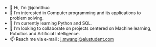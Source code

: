 - 👋 Hi, I’m @johnthuo
- 👀 I’m interested in Computer programming and its applications to problem solving.
- 🌱 I’m currently learning Python and SQL.
- 💞️ I’m looking to collaborate on projects centered on Machine learning, Robotics and Artificial Intelligence.
- 📫 Reach me via e-mail : j.mwangi@alustudent.com

<!---
johnthuo1/johnthuo1 is a ✨ special ✨ repository because its `README.md` (this file) appears on your GitHub profile.
You can click the Preview link to take a look at your changes.
--->
